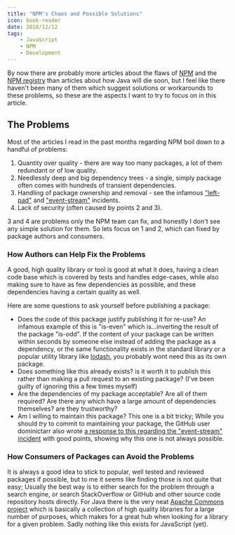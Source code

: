 ```yaml
---
title: "NPM's Chaos and Possible Solutions"
icon: book-reader
date: 2018/12/12
tags:
    - JavaScript
    - NPM
    - Development
---
```


By now there are probably more articles about the flaws of [NPM](https://github.com/npm/cli) and the [NPM registry](https://www.npmjs.com/) than articles about how Java will die soon, but I feel like there haven't been many of them which suggest solutions or workarounds to these problems, so these are the aspects I want to try to focus on in this article.

## The Problems

Most of the articles I read in the past months regarding NPM boil down to a handful of problems:

<!-- more -->

1.  Quantity over quality - there are way too many packages, a lot of them redundant or of low quality.
2.  Needlessly deep and big dependency trees - a single, simply package often comes with hundreds of transient dependencies.
3.  Handling of package ownership and removal - see the infamous ["left-pad"](https://github.com/stevemao/left-pad/issues/4) and ["event-stream"](https://github.com/dominictarr/event-stream/issues/116) incidents.
4.  Lack of security (often caused by points 2 and 3).

3 and 4 are problems only the NPM team can fix, and honestly I don't see any simple solution for them. So lets focus on 1 and 2, which can fixed by package authors and consumers.

### How Authors can Help Fix the Problems

A good, high quality library or tool is good at what it does, having a clean code base which is covered by tests and handles edge-cases, while also making sure to have as few dependencies as possible, and these dependencies having a certain quality as well.

Here are some questions to ask yourself before publishing a package:

-   Does the code of this package justify publishing it for re-use? An infamous example of this is "is-even" which is...inverting the result of the package "is-odd". If the content of your package can be written within seconds by someone else instead of adding the package as a dependency, or the same functionality exists in the standard library or a popular utility library like [lodash](https://lodash.com/), you probably wont need this as its own package.
-   Does something like this already exists? is it worth it to publish this rather than making a pull request to an existing package? (I've been guilty of ignoring this a few times myself)
-   Are the dependencies of my package acceptable? Are all of them required? Are there any which have a large amount of dependencies themselves? are they trustworthy?
-   Am I willing to maintain this package? This one is a bit tricky; While you should _try_ to commit to maintaining your package, the GitHub user dominictarr also wrote [a response to this regarding the "event-stream" incident](https://gist.github.com/dominictarr/9fd9c1024c94592bc7268d36b8d83b3a) with good points, showing why this one is not always possible.

### How Consumers of Packages can Avoid the Problems

It is always a good idea to stick to popular, well tested and reviewed packages if possible, but to me it seems like finding those is not quite that easy; Usually the best way is to either search for the problem through a search engine, or search StackOverflow or GitHub and other source code repository hosts directly. For Java there is the very neat [Apache Commons project](https://commons.apache.org/) which is basically a collection of high quality libraries for a large number of purposes, which makes for a great hub when looking for a library for a given problem. Sadly nothing like this exists for JavaScript (yet).
